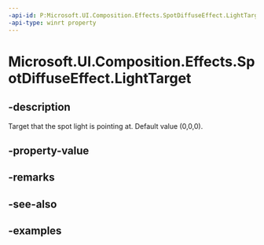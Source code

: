 ```yaml
---
-api-id: P:Microsoft.UI.Composition.Effects.SpotDiffuseEffect.LightTarget
-api-type: winrt property
---
```


<!-- Property syntax.
public Vector3 LightTarget { get;  set; }
-->

# Microsoft.UI.Composition.Effects.SpotDiffuseEffect.LightTarget

## -description
Target that the spot light is pointing at. Default value (0,0,0).

## -property-value

## -remarks

## -see-also

## -examples

